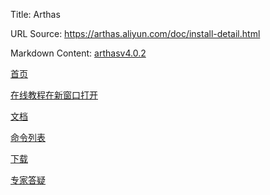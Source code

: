 Title: Arthas

URL Source: https://arthas.aliyun.com/doc/install-detail.html

Markdown Content:
[arthasv4.0.2](https://arthas.aliyun.com/)

[首页](https://arthas.aliyun.com/)

[在线教程在新窗口打开](https://arthas.aliyun.com/doc/arthas-tutorials.html?language=cn&id=arthas-basics)

[文档](https://arthas.aliyun.com/doc/)

[命令列表](https://arthas.aliyun.com/doc/commands.md)

[下载](https://arthas.aliyun.com/doc/download.md)

[专家答疑](https://arthas.aliyun.com/doc/expert/intro.md)
